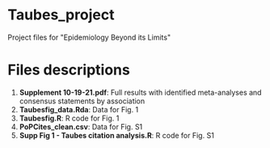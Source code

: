 # Taubes_project
Project files for "Epidemiology Beyond its Limits"

# Files descriptions
1. **Supplement 10-19-21.pdf**: Full results with identified meta-analyses and consensus statements by association 
2. **Taubesfig_data.Rda**: Data for Fig. 1
3. **Taubesfig.R**: R code for Fig. 1
4. **PoPCites_clean.csv**: Data for Fig. S1
5. **Supp Fig 1 - Taubes citation analysis.R**: R code for Fig. S1
